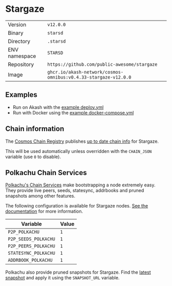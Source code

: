 # Stargaze

| | |
|---|---|
|Version|`v12.0.0`|
|Binary|`starsd`|
|Directory|`.starsd`|
|ENV namespace|`STARSD`|
|Repository|`https://github.com/public-awesome/stargaze`|
|Image|`ghcr.io/akash-network/cosmos-omnibus:v0.4.33-stargaze-v12.0.0`|

## Examples

- Run on Akash with the [example deploy.yml](./deploy.yml)
- Run with Docker using the [example docker-compose.yml](./docker-compose.yml)

## Chain information

The [Cosmos Chain Registry](https://github.com/cosmos/chain-registry) publishes [up to date chain info](https://raw.githubusercontent.com/cosmos/chain-registry/master/stargaze/chain.json) for Stargaze.

This will be used automatically unless overridden with the `CHAIN_JSON` variable (use `0` to disable).

## Polkachu Chain Services

[Polkachu's Chain Services](https://www.polkachu.com/) make bootstrapping a node extremely easy. They provide live peers, seeds, statesync, addrbooks and pruned snapshots among other features.

The following configuration is available for Stargaze nodes. [See the documentation](../README.md#polkachu-services) for more information.

|Variable|Value|
|---|---|
|`P2P_POLKACHU`|`1`|
|`P2P_SEEDS_POLKACHU`|`1`|
|`P2P_PEERS_POLKACHU`|`1`|
|`STATESYNC_POLKACHU`|`1`|
|`ADDRBOOK_POLKACHU`|`1`|

Polkachu also provide pruned snapshots for Stargaze. Find the [latest snapshot](https://polkachu.com/tendermint_snapshots/akash) and apply it using the `SNAPSHOT_URL` variable.
